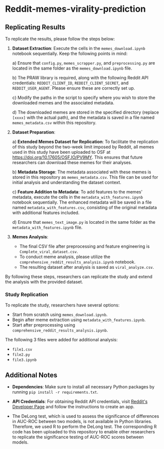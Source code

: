 # Reddit-memes-virality-prediction

## Replicating Results

To replicate the results, please follow the steps below:

1. **Dataset Extraction**: Execute the cells in the `memes_download.ipynb` notebook sequentially. Keep the following points in mind:

    a) Ensure that `config.py`, `memes_scrapper.py`, and `preprocessing.py` are located in the same folder as the `memes_download.ipynb` file.

    b) The PRAW library is required, along with the following Reddit API credentials: `REDDIT_CLIENT_ID`, `REDDIT_CLIENT_SECRET`, and `REDDIT_USER_AGENT`. Please ensure these are correctly set up.

    c) Modify the paths in the script to specify where you wish to store the downloaded memes and the associated metadata.

    d) The downloaded memes are stored in the specified directory (replace `[xxxx]` with the actual path), and the metadata is saved in a file named `memes_metadata.csv` within this repository.

2. **Dataset Preparation**:
   
    a) **Extended Memes Dataset for Replication**: To facilitate the replication of this study beyond the two-week limit imposed by Reddit, all memes used in this study have been uploaded to OSF at https://doi.org/10.17605/OSF.IO/PV9MY. This ensures that future researchers can download these memes for their analyses.

    b) **Metadata Storage**: The metadata associated with these memes is stored in this repository as `memes_metadata.csv`. This file can be used for initial analysis and understanding the dataset context.
   
    c) **Feature Addition to Metadata**: To add features to the memes' metadata, execute the cells in the `metadata_with_features.ipynb` notebook sequentially. The enhanced metadata will be saved in a file named `metadata_with_features.csv`, consisting of the original metadata with additional features included.
   
    d) Ensure that `memes_text_image.py` is located in the same folder as the `metadata_with_features.ipynb` file.

3. **Memes Analysis**:
   
    - The final CSV file after preprocessing and feature engineering is `Complete_viral_dataset.csv`.
    - To conduct meme analysis, please utilize the `comprehensive_reddit_results_analysis.ipynb` notebook.
    - The resulting dataset after analysis is saved as `viral_analyze.csv`.

By following these steps, researchers can replicate the study and extend the analysis with the provided dataset.

### Study Replication

To replicate the study, researchers have several options:

- Start from scratch using `memes_download.ipynb`.
- Begin after meme extraction using `metadata_with_features.ipynb`.
- Start after preprocessing using `comprehensive_reddit_results_analysis.ipynb`.

The following 3 files were added for additional analysis:
- `file1.csv`
- `file2.py`
- `file3.ipynb`

## Additional Notes

- **Dependencies**: Make sure to install all necessary Python packages by running `pip install -r requirements.txt`.

- **API Credentials**: For obtaining Reddit API credentials, visit [Reddit's Developer Page](https://www.reddit.com/prefs/apps) and follow the instructions to create an app.
- The DeLong test, which is used to assess the significance of differences in AUC-ROC between two models, is not available in Python libraries. Therefore, we used R to perform the DeLong test. The corresponding R code has been uploaded to this repository to enable other researchers to replicate the significance testing of AUC-ROC scores between models.

